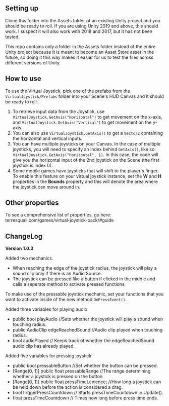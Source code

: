 Setting up
----------
Clone this folder into the Assets folder of an existing Unity project and you should be ready to roll. If you are using Unity 2019 and above, this should work. I suspect it will also work with 2018 and 2017, but it has not been tested.

This repo contains only a folder in the Assets folder instead of the entire Unity project because it is meant to become an Asset Store asset in the future, so doing it this way makes it easier for us to test the files across different versions of Unity.

How to use
----------
To use the Virtual Joystick, pick one of the prefabs from the `VirtualJoystick/Prefabs` folder into your Scene's HUD Canvas and it should be ready to roll.

1. To retrieve input data from the Joystick, use `VirtualJoystick.GetAxis("Horizontal")` to get movement on the x-axis, and `VirtualJoystick.GetAxis("Vertical")` to get movement on the y-axis.
2. You can also use `VirtualJoystick.GetAxis()` to get a `Vector2` containing the horizontal and vertical inputs.
3. You can have multiple joysticks on your Canvas. In the case of multiple joysticks, you will need to specify an index behind `GetAxis()`, like so: `VirtualJoystick.GetAxis("Horizontal", 1)`. In this case, the code will give you the horizontal input of the 2nd joystick on the Scene (the first joystick is index 0).
4. Some mobile games have joysticks that will shift to the player's finger. To enable this feature on your virtual joystick instance, set the **W** and **H** properties in the **Bounds** property and this will denote the area where the joystick can move around in.

Other properties
----------------
To see a comprehensive list of properties, go here: terresquall.com/games/virtual-joystick-pack/#guide

ChangeLog
----------------
**Version 1.0.3**

Added two mechanics.
- When reaching the edge of the joystick radius, the joystick will play a sound clip only if there is an Audio Source.
- The joystick can be pressed like a button if clicked in the middle and calls a seperate method to activate pressed functions.

To make use of the pressable joystick mechanic, set your functions that you want to activate inside of the new method `OnPressEvent()`.

Added three variables for playing audio
- public bool playAudio   //Sets whether the joystick will play a sound when touching radius.
- public AudioClip edgeReachedSound   //Audio clip played when touching radius.
- bool audioPlayed   // Keeps track of whether the edgeReachedSound audio clip has already played.

Added five variables for pressing joystick
- public bool pressableButton   //Set whether the button can be pressed.
- [Range(0, 1)] public float pressableRange   //The range determining whether a joystick is pressed on the button
- [Range(0, 1)] public float pressTimeLenience;   //How long a joystick can be held down before the action is considered a drag.
- bool triggerPressCountdown   // Starts pressTimeCountdown in Update().
- float pressTimeCountdown   // Times how long before press time ends.